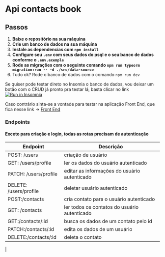 <h1>Api contacts book</h1>

<h2>Passos</h2>

1. **Baixe o repositório na sua máquina**
2. **Crie um banco de dados na sua máquina**
3. **Instale as dependencias com ```npm install```**
4. **Configure seu ``.env`` com seus dados do psql e o seu banco de dados conforme o ``.env.exemple``**
5. **Rode as migrações com o seguinte comando ``npm run typeorm migration:run -- -d ./src/data-source``**
6. Tudo ok? Rode o banco de dados com o comando ``npm run dev``

Se quiser pode testar direto no Insomia o banco de dados, vou deixar um botão com o CRUD já pronto pra testar lá, basta clicar no link
<a href="https://insomnia.rest/run/?label=Crud%20users%2Fcontacts&uri=https%3A%2F%2Fraw.githubusercontent.com%2FNymeria9212%2Fcontacts-api%2Fmain%2FInsomnia_2023-07-30.json" target="_blank"><img src="https://insomnia.rest/images/run.svg" alt="Run in Insomnia"></a>

Caso contrário sinta-se a vontade para testar na aplicação Front End, que fica nesse link -> [Front End](https://github.com/Nymeria9212/contacts-front-end)

<h3>Endpoints</h3>
<h4>Exceto para criação e login, todas as rotas precisam de autenticação</h4>

| Endpoint    | Descrição |
| ------------- | ------------- |
| POST: /users| criação de usuário|
|GET: /users/profile| ler os dados do usuário autenticado|
|PATCH: /users/profile| editar as informações do usuário autenticado|
DELETE: /users/profile| deletar usuário autenticado|
|POST:/contacts| cria contato para o usuário autenticado|
|GET: /contacts | ler todos os contatos do usuário autenticado|
|GET:/contacts/:id| busca os dados de um contato pelo id|
|PATCH:/contacts/:id| edita os dados de um usuário|
|DELETE:/contacts/:id|deleta o contato|
|


